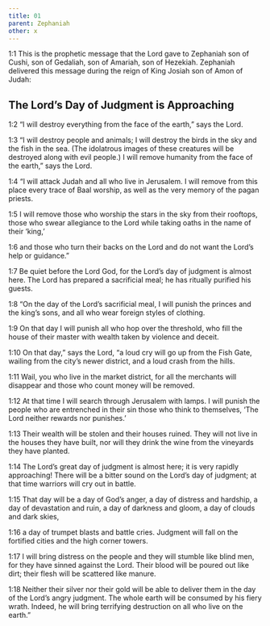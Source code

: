 ```yaml
---
title: 01
parent: Zephaniah
other: x
---
```


<a name="1:1">1:1</a> This is the prophetic message that the Lord gave to Zephaniah son of Cushi, son of Gedaliah, son of Amariah, son of Hezekiah. Zephaniah delivered this message during the reign of King Josiah son of Amon of Judah:

## The Lord’s Day of Judgment is Approaching

<a name="1:2">1:2</a> “I will destroy everything from the face of the earth,” says the Lord.

<a name="1:3">1:3</a> “I will destroy people and animals;
I will destroy the birds in the sky
and the fish in the sea.
(The idolatrous images of these creatures will be destroyed along with evil people.)
I will remove humanity from the face of the earth,” says the Lord.

<a name="1:4">1:4</a> “I will attack Judah
and all who live in Jerusalem.
I will remove from this place every trace of Baal worship,
as well as the very memory of the pagan priests.

<a name="1:5">1:5</a> I will remove those who worship the stars in the sky from their rooftops,
those who swear allegiance to the Lord while taking oaths in the name of their ‘king,’

<a name="1:6">1:6</a> and those who turn their backs on the Lord
and do not want the Lord’s help or guidance.”

<a name="1:7">1:7</a> Be quiet before the Lord God,
for the Lord’s day of judgment is almost here.
The Lord has prepared a sacrificial meal;
he has ritually purified his guests.

<a name="1:8">1:8</a> “On the day of the Lord’s sacrificial meal,
I will punish the princes and the king’s sons,
and all who wear foreign styles of clothing.

<a name="1:9">1:9</a> On that day I will punish all who hop over the threshold,
who fill the house of their master with wealth taken by violence and deceit.

<a name="1:10">1:10</a> On that day,” says the Lord,
“a loud cry will go up from the Fish Gate,
wailing from the city’s newer district,
and a loud crash from the hills.

<a name="1:11">1:11</a> Wail, you who live in the market district,
for all the merchants will disappear
and those who count money will be removed.

<a name="1:12">1:12</a> At that time I will search through Jerusalem with lamps.
I will punish the people who are entrenched in their sin
those who think to themselves,
‘The Lord neither rewards nor punishes.’

<a name="1:13">1:13</a> Their wealth will be stolen
and their houses ruined.
They will not live in the houses they have built,
nor will they drink the wine from the vineyards they have planted.

<a name="1:14">1:14</a> The Lord’s great day of judgment is almost here;
it is very rapidly approaching!
There will be a bitter sound on the Lord’s day of judgment;
at that time warriors will cry out in battle.

<a name="1:15">1:15</a> That day will be a day of God’s anger,
a day of distress and hardship,
a day of devastation and ruin,
a day of darkness and gloom,
a day of clouds and dark skies,

<a name="1:16">1:16</a> a day of trumpet blasts and battle cries.
Judgment will fall on the fortified cities and the high corner towers.

<a name="1:17">1:17</a> I will bring distress on the people
and they will stumble like blind men,
for they have sinned against the Lord.
Their blood will be poured out like dirt;
their flesh will be scattered like manure.

<a name="1:18">1:18</a> Neither their silver nor their gold will be able to deliver them
in the day of the Lord’s angry judgment.
The whole earth will be consumed by his fiery wrath.
Indeed, he will bring terrifying destruction on all who live on the earth.”
